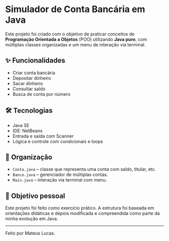 # Simulador de Conta Bancária em Java

Este projeto foi criado com o objetivo de praticar conceitos de **Programação Orientada a Objetos** (POO) utilizando **Java puro**, com múltiplas classes organizadas e um menu de interação via terminal.

## ✨ Funcionalidades
- Criar conta bancária
- Depositar dinheiro
- Sacar dinheiro
- Consultar saldo
- Busca de conta por número

## 🛠️ Tecnologias
- Java SE
- IDE: NetBeans
- Entrada e saída com Scanner
- Lógica e controle com condicionais e loops

## 📁 Organização
- `Conta.java` – classe que representa uma conta com saldo, titular, etc.
- `Banco.java` – gerenciador de múltiplas contas.
- `Main.java` – interação via terminal com menu.

## 🧠 Objetivo pessoal
Este projeto foi feito como exercício prático. A estrutura foi baseada em orientações didáticas e depois modificada e compreendida como parte da minha evolução em Java.

---

Feito por Mateus Lucas.
